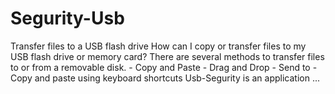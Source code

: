 # Segurity-Usb

Transfer files to a USB flash drive How can I copy or transfer files to my USB flash drive or memory card? There are several methods to transfer files to or from a removable disk. - Copy and Paste - Drag and Drop - Send to - Copy and paste using keyboard shortcuts Usb-Segurity is an application ...
